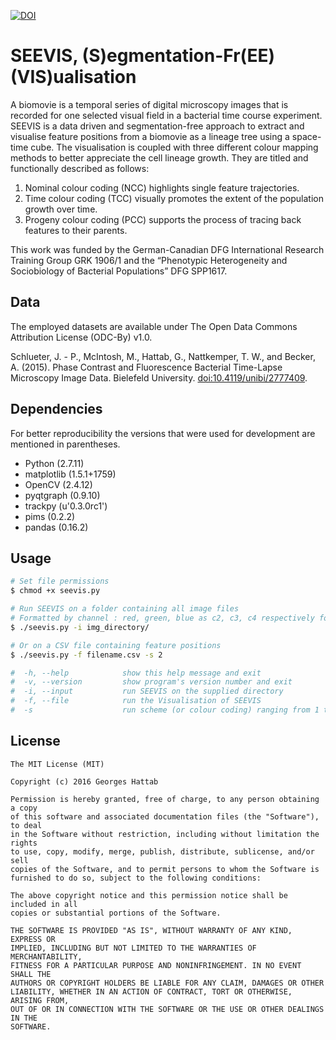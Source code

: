[![DOI](https://zenodo.org/badge/21568/ghattab/SEEVIS.svg)](https://zenodo.org/badge/latestdoi/21568/ghattab/SEEVIS)
# SEEVIS, (S)egmentation-Fr(EE) (VIS)ualisation

A biomovie is a temporal series of digital microscopy images that is recorded for one selected visual field in a bacterial time course experiment. SEEVIS is a data driven and segmentation-free approach to extract and visualise feature positions from a biomovie as a lineage tree using a space-time cube. The visualisation is coupled with three different colour mapping methods to better appreciate the cell lineage growth. They are titled and functionally described as follows:

1. Nominal colour coding (NCC) highlights single feature trajectories.
2. Time colour coding (TCC) visually promotes the extent of the population growth over time.
3. Progeny colour coding (PCC) supports the process of tracing back features to their parents.

This work was funded by the German-Canadian DFG International Research Training Group GRK 1906/1 and the “Phenotypic Heterogeneity and Sociobiology of Bacterial Populations” DFG SPP1617.

## Data

The employed datasets are available under The Open Data Commons Attribution License (ODC-By) v1.0.

Schlueter, J. - P., McIntosh, M., Hattab, G., Nattkemper, T. W., and Becker, A. (2015). Phase Contrast and Fluorescence Bacterial Time-Lapse Microscopy Image Data. Bielefeld University. [doi:10.4119/unibi/2777409](http://doi.org/10.4119/unibi/2777409).

## Dependencies

For better reproducibility the versions that were used for development are mentioned in parentheses.

* Python (2.7.11)
* matplotlib (1.5.1+1759)
* OpenCV (2.4.12)
* pyqtgraph (0.9.10)
* trackpy (u'0.3.0rc1')
* pims (0.2.2)
* pandas (0.16.2)

## Usage

```bash
# Set file permissions
$ chmod +x seevis.py 

# Run SEEVIS on a folder containing all image files 
# Formatted by channel : red, green, blue as c2, c3, c4 respectively for every time point
$ ./seevis.py -i img_directory/

# Or on a CSV file containing feature positions
$ ./seevis.py -f filename.csv -s 2

#  -h, --help            show this help message and exit
#  -v, --version         show program's version number and exit
#  -i, --input           run SEEVIS on the supplied directory
#  -f, --file            run the Visualisation of SEEVIS
#  -s                    run scheme (or colour coding) ranging from 1 to 4 (default is 1)
```

## License
```
The MIT License (MIT)

Copyright (c) 2016 Georges Hattab

Permission is hereby granted, free of charge, to any person obtaining a copy
of this software and associated documentation files (the "Software"), to deal
in the Software without restriction, including without limitation the rights
to use, copy, modify, merge, publish, distribute, sublicense, and/or sell
copies of the Software, and to permit persons to whom the Software is
furnished to do so, subject to the following conditions:

The above copyright notice and this permission notice shall be included in all
copies or substantial portions of the Software.

THE SOFTWARE IS PROVIDED "AS IS", WITHOUT WARRANTY OF ANY KIND, EXPRESS OR
IMPLIED, INCLUDING BUT NOT LIMITED TO THE WARRANTIES OF MERCHANTABILITY,
FITNESS FOR A PARTICULAR PURPOSE AND NONINFRINGEMENT. IN NO EVENT SHALL THE
AUTHORS OR COPYRIGHT HOLDERS BE LIABLE FOR ANY CLAIM, DAMAGES OR OTHER
LIABILITY, WHETHER IN AN ACTION OF CONTRACT, TORT OR OTHERWISE, ARISING FROM,
OUT OF OR IN CONNECTION WITH THE SOFTWARE OR THE USE OR OTHER DEALINGS IN THE
SOFTWARE. 
```
